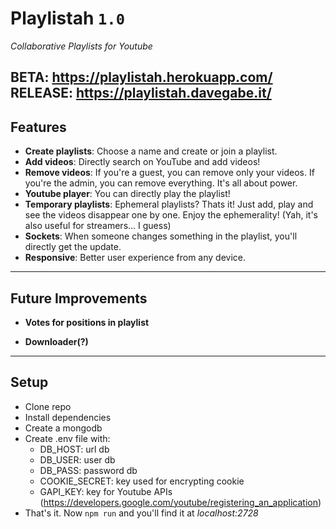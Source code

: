 # Playlistah ```1.0```

*Collaborative Playlists for Youtube*

BETA:       https://playlistah.herokuapp.com/
RELEASE:    https://playlistah.davegabe.it/
---
## Features

- **Create playlists**:     Choose a name and create or join a playlist.
- **Add videos**:           Directly search on YouTube and add videos!
- **Remove videos**:        If you're a guest, you can remove only your videos. If you're the admin, you can remove everything. It's all about power.
- **Youtube player**:       You can directly play the playlist!
- **Temporary playlists**:  Ephemeral playlists? Thats it! Just add, play and see the videos disappear one by one. Enjoy the ephemerality! (Yah, it's also useful for streamers... I guess)
- **Sockets**:              When someone changes something in the playlist, you'll directly get the update.
- **Responsive**:           Better user experience from any device.
---
## Future Improvements

- **Votes for positions in playlist**

- **Downloader(?)**
---
## Setup

- Clone repo
- Install dependencies
- Create a mongodb
- Create .env file with:
    - DB_HOST: url db
    - DB_USER: user db
    - DB_PASS: password db
    - COOKIE_SECRET: key used for encrypting cookie
    - GAPI_KEY: key for Youtube APIs (https://developers.google.com/youtube/registering_an_application)
- That's it. Now ```npm run``` and you'll find it at *localhost:2728*

